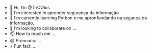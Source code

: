 - 👋 Hi, I’m @TriOOlos
- 👀 I’m interested in aprender segurança da informação
- 🌱 I’m currently learning Python e me apronfundando na segunça da informação, 
- 💞️ I’m looking to collaborate on ...
- 📫 How to reach me ...
- 😄 Pronouns: ...
- ⚡ Fun fact: ...

<!---
TriOOlos/TriOOlos is a ✨ special ✨ repository because its `README.md` (this file) appears on your GitHub profile.
You can click the Preview link to take a look at your changes.
--->
